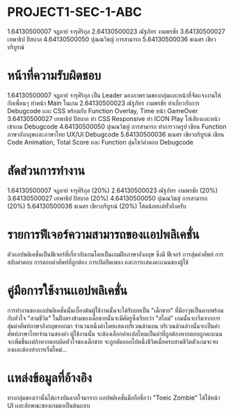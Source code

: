 # PROJECT1-SEC-1-ABC

1.64130500007 จฏลาย์ จารุศิริกุล
2.64130500023 ณัฐภัทร งามพรชัย
3.64130500027 เทพาธิป ปัสบาล
4.64130500050 ปุณณวิชญ์ การสามารถ
5.64130500036 ธเนศร เขียวบริบูรณ์


# หน้าที่ความรับผิดชอบ

1.64130500007 จฏลาย์ จารุศิริกุล เป็น Leader มองภาพรวมของกลุ่มเเละหน้าที่จัดเเจงงานให้กับเพื่อนๆ ทำหน้า Main ในเกม
2.64130500023 ณัฐภัทร งามพรชัย ทำเกี่ยวกับการ Debugcode เเละ CSS พร้อมกับ Function Overlay, Time หน้า GameOver
3.64130500027 เทพาธิป ปัสบาล ทำ CSS Responsive ทำ ICON Play ใส่เสียงเเละหน้าเข้าเกม Debugcode
4.64130500050 ปุณณวิชญ์ การสามารถ ทำการวาดรูป เขียน Function ภาษาอังกฤษเเละภาษาไทย UX/UI Debugcode
5.64130500036 ธเนศร เขียวบริบูรณ์ เขียน Code Animation, Total Score เเละ Function สุ่มโชว์คำตอบ Debugcode

# สัดส่วนการทำงาน

1.64130500007 จฏลาย์ จารุศิริกุล (20%)
2.64130500023 ณัฐภัทร งามพรชัย (20%)
3.64130500027 เทพาธิป ปัสบาล (20%)
4.64130500050 ปุณณวิชญ์ การสามารถ (20%)
5.64130500036 ธเนศร เขียวบริบูรณ์ (20%) โค้ดน้อยเเต่ทั่วถึงครับ

# รายการฟีเจอร์ความสามารถของเเอปพลิเคชั่น
ตัวเเอปพลิเคชั่นเป็นฟีเจอร์ที่เกี่ยวกับเกมโดยเป็นเกมฝึกภาษาอังกฤษ ซึ่งมี ฟีเจอร์ การสุ่มคำศัพท์ การสลับคำตอบ การตอบคำศัพท์ที่ถูกต้อง การเปิดปิดเพลง เเละการเเสดงคะเเนนของผู้ใช้

# คู่มือการใช้งานเเอปพลิเคชั่น
การทำงานของเเอปพลิเคชั่นนั้นเบื้องต้นผู้ใช้งานนั้นจะได้รับบทเป็น "เด็กชาย" ที่มีอาวุธเป็นดาบพร้อมกับหัวใจ "สามชีวิต" ในฝั่งตรงข้ามของเด็กชายนั้นจะมีศัตรูซึ่งเรียกว่า "สไลม์" เกมนั้นจะเริ่มจากการสุ่มคำศัพท์ภาษาอังกฤษออกมา
จำนวนหนึ่งคำโดยเเสดงบริเวณด้านบน บริเวณด้านล่างนั้นจะเป็นคำศัพท์ภาษาไทยจำนวนสองคำ ผู้ใช้งานนั้น
จะต้องเลือกคำเเปลไหนเป็นคำที่ถูกต้องหากตอบถูกคะเเนนจะเพิ่มขึ้นเเต่ถ้าหากตอบผิดหัวใจของเด็กชาย
จะถูกตัดออกไปหนึ่งชีวิตเมื่อครบสามชีวิตตัวเกมจะจบลงเเละต้องทำการเริ่มใหม่...

# เเหล่งข้อมูลที่อ้างอิง
ทางกลุ่มของเรานั้นได้เเรงบันดาลใจมาจาก เเอปพลิเคชั่นมือถือชื่อว่า "Toeic Zombie" ได้ใช้หน้า UI เเละลักษณะของเกมมาเป็นต้นเเบบ 
